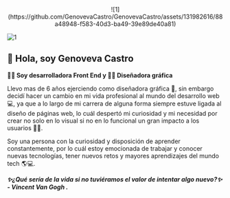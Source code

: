 <div id=header align="center">
![1](https://github.com/GenovevaCastro/GenovevaCastro/assets/131982616/88a48948-f583-40d3-ba49-39e89de40a81)
</div>

![1](https://github.com/GenovevaCastro/GenovevaCastro/assets/131982616/dcac3c1d-5598-4386-b0e3-f56b4b2662e0)



## 👋 Hola, soy Genoveva Castro

**👩‍💻 Soy desarrolladora Front End y 👩‍🎨 Diseñadora gráfica**

Llevo mas de 6 años ejerciendo como diseñadora gráfica 🎨, sin embargo decidí hacer un cambio en mi vida profesional al mundo del desarrollo web 💻, ya que a lo largo de mi carrera de alguna forma siempre estuve ligada al diseño de páginas web, lo cuál despertó mi curiosidad y mi necesidad por crear no solo en lo visual si no en lo funcional un gran impacto a los usuarios 👩‍💻. 

Soy una persona con la curiosidad y disposición de aprender constantemente, por lo cuál estoy emocionada de trabajar y conocer nuevas tecnologías, tener nuevos retos y mayores aprendizajes del mundo tech 🌎💻.

***✨¿Qué sería de la vida si no tuviéramos el valor de intentar algo nuevo?✨  -   Vincent Van Gogh .***
